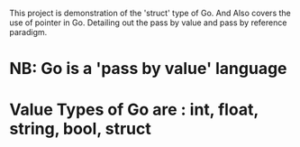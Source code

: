 This project is demonstration of the 'struct' type of Go. 
And Also covers the use of pointer in Go. 
Detailing out the pass by value and pass by reference paradigm.
# NB: Go is a 'pass by value' language
# Value Types of Go are : int, float, string, bool, struct